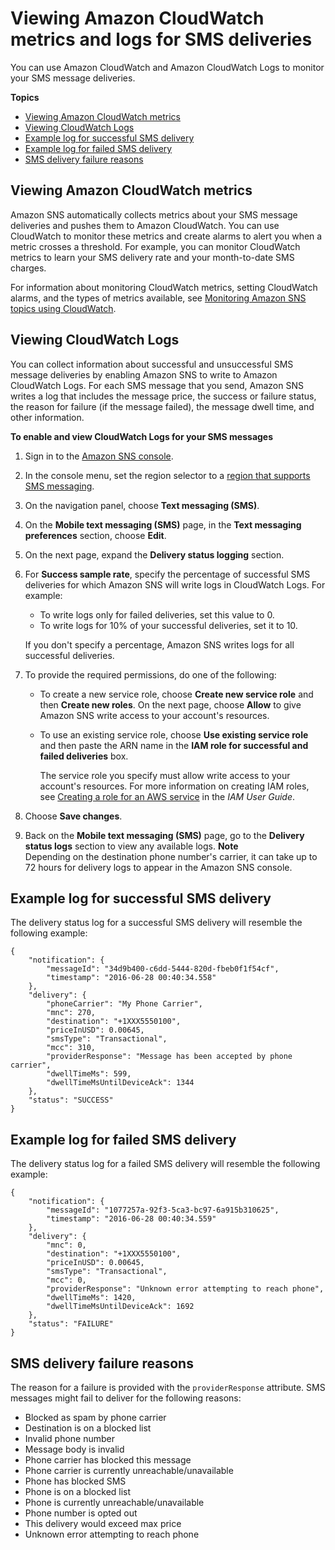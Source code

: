 # Viewing Amazon CloudWatch metrics and logs for SMS deliveries<a name="sms_stats_cloudwatch"></a>

You can use Amazon CloudWatch and Amazon CloudWatch Logs to monitor your SMS message deliveries\.

**Topics**
+ [Viewing Amazon CloudWatch metrics](#sms_stats_cloudwatch_metrics)
+ [Viewing CloudWatch Logs](#sns-viewing-cloudwatch-logs)
+ [Example log for successful SMS delivery](#example-log-successful-sms-delivery)
+ [Example log for failed SMS delivery](#example-log-failed-sms-delivery)
+ [SMS delivery failure reasons](#sms_stats_delivery_fail_reasons)

## Viewing Amazon CloudWatch metrics<a name="sms_stats_cloudwatch_metrics"></a>

Amazon SNS automatically collects metrics about your SMS message deliveries and pushes them to Amazon CloudWatch\. You can use CloudWatch to monitor these metrics and create alarms to alert you when a metric crosses a threshold\. For example, you can monitor CloudWatch metrics to learn your SMS delivery rate and your month\-to\-date SMS charges\.

For information about monitoring CloudWatch metrics, setting CloudWatch alarms, and the types of metrics available, see [Monitoring Amazon SNS topics using CloudWatch](sns-monitoring-using-cloudwatch.md)\.

## Viewing CloudWatch Logs<a name="sns-viewing-cloudwatch-logs"></a>

You can collect information about successful and unsuccessful SMS message deliveries by enabling Amazon SNS to write to Amazon CloudWatch Logs\. For each SMS message that you send, Amazon SNS writes a log that includes the message price, the success or failure status, the reason for failure \(if the message failed\), the message dwell time, and other information\.

**To enable and view CloudWatch Logs for your SMS messages**

1. Sign in to the [Amazon SNS console](https://console.aws.amazon.com/sns/home)\.

1. In the console menu, set the region selector to a [region that supports SMS messaging](sns-supported-regions-countries.md)\.

1. On the navigation panel, choose **Text messaging \(SMS\)**\.

1. On the **Mobile text messaging \(SMS\)** page, in the **Text messaging preferences** section, choose **Edit**\.

1. On the next page, expand the **Delivery status logging** section\.

1. For **Success sample rate**, specify the percentage of successful SMS deliveries for which Amazon SNS will write logs in CloudWatch Logs\. For example:
   + To write logs only for failed deliveries, set this value to 0\.
   + To write logs for 10% of your successful deliveries, set it to 10\.

   If you don't specify a percentage, Amazon SNS writes logs for all successful deliveries\.

1. To provide the required permissions, do one of the following:
   + To create a new service role, choose **Create new service role** and then **Create new roles**\. On the next page, choose **Allow** to give Amazon SNS write access to your account's resources\.
   + To use an existing service role, choose **Use existing service role** and then paste the ARN name in the **IAM role for successful and failed deliveries** box\.

     The service role you specify must allow write access to your account's resources\. For more information on creating IAM roles, see [Creating a role for an AWS service](https://docs.aws.amazon.com/IAM/latest/UserGuide/id_roles_create_for-service.html#roles-creatingrole-service-console) in the *IAM User Guide*\. 

1. Choose **Save changes**\.

1. Back on the **Mobile text messaging \(SMS\)** page, go to the **Delivery status logs** section to view any available logs\.
**Note**  
Depending on the destination phone number's carrier, it can take up to 72 hours for delivery logs to appear in the Amazon SNS console\. 

## Example log for successful SMS delivery<a name="example-log-successful-sms-delivery"></a>

The delivery status log for a successful SMS delivery will resemble the following example:

```
{
    "notification": {
        "messageId": "34d9b400-c6dd-5444-820d-fbeb0f1f54cf",
        "timestamp": "2016-06-28 00:40:34.558"
    },
    "delivery": {
        "phoneCarrier": "My Phone Carrier",
        "mnc": 270,
        "destination": "+1XXX5550100",
        "priceInUSD": 0.00645,
        "smsType": "Transactional",
        "mcc": 310,
        "providerResponse": "Message has been accepted by phone carrier",
        "dwellTimeMs": 599,
        "dwellTimeMsUntilDeviceAck": 1344
    },
    "status": "SUCCESS"
}
```

## Example log for failed SMS delivery<a name="example-log-failed-sms-delivery"></a>

The delivery status log for a failed SMS delivery will resemble the following example:

```
{
    "notification": {
        "messageId": "1077257a-92f3-5ca3-bc97-6a915b310625",
        "timestamp": "2016-06-28 00:40:34.559"
    },
    "delivery": {
        "mnc": 0,
        "destination": "+1XXX5550100",
        "priceInUSD": 0.00645,
        "smsType": "Transactional",
        "mcc": 0,
        "providerResponse": "Unknown error attempting to reach phone",
        "dwellTimeMs": 1420,
        "dwellTimeMsUntilDeviceAck": 1692
    },
    "status": "FAILURE"
}
```

## SMS delivery failure reasons<a name="sms_stats_delivery_fail_reasons"></a>

The reason for a failure is provided with the `providerResponse` attribute\. SMS messages might fail to deliver for the following reasons:
+ Blocked as spam by phone carrier
+ Destination is on a blocked list
+ Invalid phone number
+ Message body is invalid
+ Phone carrier has blocked this message
+ Phone carrier is currently unreachable/unavailable
+ Phone has blocked SMS
+ Phone is on a blocked list
+ Phone is currently unreachable/unavailable
+ Phone number is opted out
+ This delivery would exceed max price
+ Unknown error attempting to reach phone
